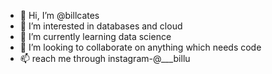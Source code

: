 - 👋 Hi, I’m @billcates
- 👀 I’m interested in databases and cloud
- 🌱 I’m currently learning data science
- 💞️ I’m looking to collaborate on anything which needs code
- 📫 reach me through instagram-@___billu

<!---
billcates/billcates is a ✨ special ✨ repository because its `README.md` (this file) appears on your GitHub profile.
You can click the Preview link to take a look at your changes.
--->
